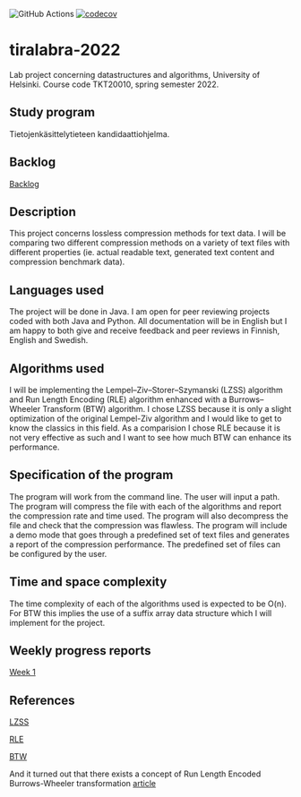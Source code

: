 ![GitHub Actions](https://github.com/shlevanto/tiralabra-2022/actions/workflows/main.yml/badge.svg)
[![codecov](https://codecov.io/gh/shlevanto/tiralabra-2022/branch/main/graph/badge.svg?token=0EE9F994BB)](https://codecov.io/gh/shlevanto/tiralabra-2022)

# tiralabra-2022
Lab project concerning datastructures and algorithms, University of Helsinki. Course code TKT20010, spring semester 2022. 

## Study program
Tietojenkäsittelytieteen kandidaattiohjelma. 

## Backlog
[Backlog](https://github.com/shlevanto/tiralabra-2022/projects/1)

## Description
This project concerns lossless compression methods for text data. I will be comparing two different compression methods on a variety of text files with different properties (ie. actual readable text, generated text content and compression benchmark data). 

## Languages used
The project will be done in Java. I am open for peer reviewing projects coded with both Java and Python. All documentation will be in English but I am happy to both give and receive feedback and peer reviews in Finnish, English and Swedish.

## Algorithms used
I will be implementing the Lempel–Ziv–Storer–Szymanski (LZSS) algorithm and Run Length Encoding (RLE) algorithm enhanced with a Burrows–Wheeler Transform (BTW) algorithm. I chose LZSS because it is only a slight optimization of the original Lempel-Ziv algorithm and I would like to get to know the classics in this field. As a comparision I chose RLE because it is not very effective as such and I want to see how much BTW can enhance its performance.

## Specification of the program
The program will work from the command line. The user will input a path. The program will compress the file with each of the algorithms and report the compression rate and time used. The program will also decompress the file and check that the compression was flawless. The program will include a demo mode that goes through a predefined set of text files and generates a report of the compression performance. The predefined set of files can be configured by the user.

## Time and space complexity
The time complexity of each of the algorithms used is expected to be O(n). For BTW this implies the use of a suffix array data structure which I will implement for the project.

## Weekly progress reports
[Week 1](/docs/week1.md)

## References
[LZSS](https://en.wikipedia.org/wiki/Lempel%E2%80%93Ziv%E2%80%93Storer%E2%80%93Szymanski)

[RLE](https://en.wikipedia.org/wiki/Run-length_encoding)

[BTW](https://en.wikipedia.org/wiki/Burrows%E2%80%93Wheeler_transform)

And it turned out that there exists a concept of Run Length Encoded Burrows-Wheeler transformation [article](https://drops.dagstuhl.de/opus/volltexte/2017/7321/pdf/LIPIcs-CPM-2017-17.pdf)

